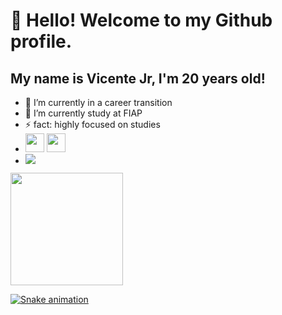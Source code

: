 # 👋 Hello! Welcome to my Github profile.
## My name is Vicente Jr, I'm 20 years old!

- 🔭 I’m currently in a career transition
- 📖 I’m currently study at FIAP
- ⚡ fact: highly focused on studies
- <img src="https://cdn.jsdelivr.net/gh/devicons/devicon@latest/icons/python/python-original.svg" width="30" height="30" />   <img src="https://cdn.jsdelivr.net/gh/devicons/devicon@latest/icons/javascript/javascript-original.svg" width="30" height="30" />
- <div>
  <a href="https://www.linkedin.com/in/vicentejrt" target="_blank"><img loading="lazy" src="https://img.shields.io/badge/-LinkedIn-%230077B5?style=for-the-badge&logo=linkedin&logoColor=white" target="_blank"></a>
  </div>
  


<div>
<a href="https://github.com/vicentejrprog">
<img loading="lazy" height="180em" src="https://github-readme-stats.vercel.app/api/top-langs/?username=vicentejrprog&layout=compact&langs_count=7&theme=dracula"/>

</div>

![Snake animation](https://github.com/vicentejrprog/vicentejrprog/blob/output/github-contribution-grid-snake.svg)
